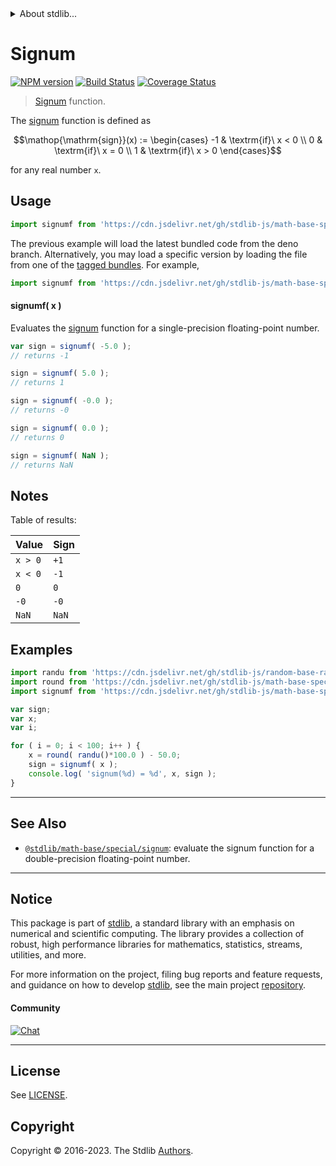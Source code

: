 <!--

@license Apache-2.0

Copyright (c) 2020 The Stdlib Authors.

Licensed under the Apache License, Version 2.0 (the "License");
you may not use this file except in compliance with the License.
You may obtain a copy of the License at

   http://www.apache.org/licenses/LICENSE-2.0

Unless required by applicable law or agreed to in writing, software
distributed under the License is distributed on an "AS IS" BASIS,
WITHOUT WARRANTIES OR CONDITIONS OF ANY KIND, either express or implied.
See the License for the specific language governing permissions and
limitations under the License.

-->


<details>
  <summary>
    About stdlib...
  </summary>
  <p>We believe in a future in which the web is a preferred environment for numerical computation. To help realize this future, we've built stdlib. stdlib is a standard library, with an emphasis on numerical and scientific computation, written in JavaScript (and C) for execution in browsers and in Node.js.</p>
  <p>The library is fully decomposable, being architected in such a way that you can swap out and mix and match APIs and functionality to cater to your exact preferences and use cases.</p>
  <p>When you use stdlib, you can be absolutely certain that you are using the most thorough, rigorous, well-written, studied, documented, tested, measured, and high-quality code out there.</p>
  <p>To join us in bringing numerical computing to the web, get started by checking us out on <a href="https://github.com/stdlib-js/stdlib">GitHub</a>, and please consider <a href="https://opencollective.com/stdlib">financially supporting stdlib</a>. We greatly appreciate your continued support!</p>
</details>

# Signum

[![NPM version][npm-image]][npm-url] [![Build Status][test-image]][test-url] [![Coverage Status][coverage-image]][coverage-url] <!-- [![dependencies][dependencies-image]][dependencies-url] -->

> [Signum][signum] function.

<section class="intro">

The [signum][signum] function is defined as

<!-- <equation class="equation" label="eq:signum_function" align="center" raw="\operatorname{sign}(x) := \begin{cases} -1 & \textrm{if}\ x < 0 \\ 0 & \textrm{if}\ x = 0 \\ 1 & \textrm{if}\ x > 0 \end{cases}" alt="Signum function"> -->

```math
\mathop{\mathrm{sign}}(x) := \begin{cases} -1 & \textrm{if}\ x < 0 \\ 0 & \textrm{if}\ x = 0 \\ 1 & \textrm{if}\ x > 0 \end{cases}
```

<!-- <div class="equation" align="center" data-raw-text="\operatorname{sign}(x) := \begin{cases} -1 &amp; \textrm{if}\ x &lt; 0 \\ 0 &amp; \textrm{if}\ x = 0 \\ 1 &amp; \textrm{if}\ x &gt; 0 \end{cases}" data-equation="eq:signum_function">
    <img src="https://cdn.jsdelivr.net/gh/stdlib-js/stdlib@4e38532a2ca3d2a641daa792a9c4c0fce3e749eb/lib/node_modules/@stdlib/math/base/special/signumf/docs/img/equation_signum_function.svg" alt="Signum function">
    <br>
</div> -->

<!-- </equation> -->

for any real number `x`.

</section>

<!-- /.intro -->



<section class="usage">

## Usage

```javascript
import signumf from 'https://cdn.jsdelivr.net/gh/stdlib-js/math-base-special-signumf@deno/mod.js';
```
The previous example will load the latest bundled code from the deno branch. Alternatively, you may load a specific version by loading the file from one of the [tagged bundles](https://github.com/stdlib-js/math-base-special-signumf/tags). For example,

```javascript
import signumf from 'https://cdn.jsdelivr.net/gh/stdlib-js/math-base-special-signumf@v0.1.1-deno/mod.js';
```

#### signumf( x )

Evaluates the [signum][signum] function for a single-precision floating-point number.

```javascript
var sign = signumf( -5.0 );
// returns -1

sign = signumf( 5.0 );
// returns 1

sign = signumf( -0.0 );
// returns -0

sign = signumf( 0.0 );
// returns 0

sign = signumf( NaN );
// returns NaN
```

</section>

<!-- /.usage -->

<section class="notes">

## Notes

Table of results:

| Value   | Sign  |
| ------- | ----- |
| `x > 0` | `+1`  |
| `x < 0` | `-1`  |
| `0`     | `0`   |
| `-0`    | `-0`  |
| `NaN`   | `NaN` |

</section>

<!-- /.notes -->

<section class="examples">

## Examples

<!-- eslint no-undef: "error" -->

```javascript
import randu from 'https://cdn.jsdelivr.net/gh/stdlib-js/random-base-randu@deno/mod.js';
import round from 'https://cdn.jsdelivr.net/gh/stdlib-js/math-base-special-round@deno/mod.js';
import signumf from 'https://cdn.jsdelivr.net/gh/stdlib-js/math-base-special-signumf@deno/mod.js';

var sign;
var x;
var i;

for ( i = 0; i < 100; i++ ) {
    x = round( randu()*100.0 ) - 50.0;
    sign = signumf( x );
    console.log( 'signum(%d) = %d', x, sign );
}
```

</section>

<!-- /.examples -->

<!-- C interface documentation. -->



<!-- Section for related `stdlib` packages. Do not manually edit this section, as it is automatically populated. -->

<section class="related">

* * *

## See Also

-   <span class="package-name">[`@stdlib/math-base/special/signum`][@stdlib/math/base/special/signum]</span><span class="delimiter">: </span><span class="description">evaluate the signum function for a double-precision floating-point number.</span>

</section>

<!-- /.related -->

<!-- Section for all links. Make sure to keep an empty line after the `section` element and another before the `/section` close. -->


<section class="main-repo" >

* * *

## Notice

This package is part of [stdlib][stdlib], a standard library with an emphasis on numerical and scientific computing. The library provides a collection of robust, high performance libraries for mathematics, statistics, streams, utilities, and more.

For more information on the project, filing bug reports and feature requests, and guidance on how to develop [stdlib][stdlib], see the main project [repository][stdlib].

#### Community

[![Chat][chat-image]][chat-url]

---

## License

See [LICENSE][stdlib-license].


## Copyright

Copyright &copy; 2016-2023. The Stdlib [Authors][stdlib-authors].

</section>

<!-- /.stdlib -->

<!-- Section for all links. Make sure to keep an empty line after the `section` element and another before the `/section` close. -->

<section class="links">

[npm-image]: http://img.shields.io/npm/v/@stdlib/math-base-special-signumf.svg
[npm-url]: https://npmjs.org/package/@stdlib/math-base-special-signumf

[test-image]: https://github.com/stdlib-js/math-base-special-signumf/actions/workflows/test.yml/badge.svg?branch=v0.1.1
[test-url]: https://github.com/stdlib-js/math-base-special-signumf/actions/workflows/test.yml?query=branch:v0.1.1

[coverage-image]: https://img.shields.io/codecov/c/github/stdlib-js/math-base-special-signumf/main.svg
[coverage-url]: https://codecov.io/github/stdlib-js/math-base-special-signumf?branch=main

<!--

[dependencies-image]: https://img.shields.io/david/stdlib-js/math-base-special-signumf.svg
[dependencies-url]: https://david-dm.org/stdlib-js/math-base-special-signumf/main

-->

[chat-image]: https://img.shields.io/gitter/room/stdlib-js/stdlib.svg
[chat-url]: https://app.gitter.im/#/room/#stdlib-js_stdlib:gitter.im

[stdlib]: https://github.com/stdlib-js/stdlib

[stdlib-authors]: https://github.com/stdlib-js/stdlib/graphs/contributors

[umd]: https://github.com/umdjs/umd
[es-module]: https://developer.mozilla.org/en-US/docs/Web/JavaScript/Guide/Modules

[deno-url]: https://github.com/stdlib-js/math-base-special-signumf/tree/deno
[umd-url]: https://github.com/stdlib-js/math-base-special-signumf/tree/umd
[esm-url]: https://github.com/stdlib-js/math-base-special-signumf/tree/esm
[branches-url]: https://github.com/stdlib-js/math-base-special-signumf/blob/main/branches.md

[stdlib-license]: https://raw.githubusercontent.com/stdlib-js/math-base-special-signumf/main/LICENSE

[signum]: https://en.wikipedia.org/wiki/Sign_function

<!-- <related-links> -->

[@stdlib/math/base/special/signum]: https://github.com/stdlib-js/math-base-special-signum/tree/deno

<!-- </related-links> -->

</section>

<!-- /.links -->
